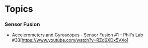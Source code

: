 # Topics

### Sensor Fusion
- Accelerometers and Gyroscopes - Sensor Fusion #1 - Phil's Lab #33[https://www.youtube.com/watch?v=RZd6XDx5VXo]